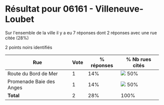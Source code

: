 # Résultat pour 06161 - Villeneuve-Loubet

Sur l'ensemble de la ville il y a eu 7 réponses dont 2 réponses avec une rue citée (28%)

2 points noirs identifiés

| Rue | Vote | % réponses | % Nb rues cités|
|-----|------|------------|----------------|
| Route du Bord de Mer | 1 | 14% | <img src="../../img/bar_50.gif" />&nbsp;50%|
| Promenade Baie des Anges | 1 | 14% | <img src="../../img/bar_50.gif" />&nbsp;50%|
| **Total** | 2 | 28% | 100%|
